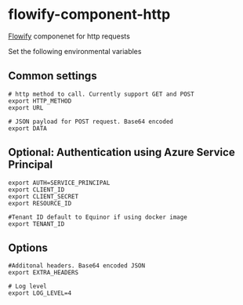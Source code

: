 # flowify-component-http

[Flowify](https://flowify-docs.equinor.com/) componenet for http requests

Set the following environmental variables
## Common settings
```
# http method to call. Currently support GET and POST
export HTTP_METHOD
export URL

# JSON payload for POST request. Base64 encoded
export DATA
```

## Optional: Authentication using Azure Service Principal
```
export AUTH=SERVICE_PRINCIPAL
export CLIENT_ID 
export CLIENT_SECRET
export RESOURCE_ID

#Tenant ID default to Equinor if using docker image
export TENANT_ID
```
## Options
```
#Additonal headers. Base64 encoded JSON
export EXTRA_HEADERS

# Log level
export LOG_LEVEL=4
```
